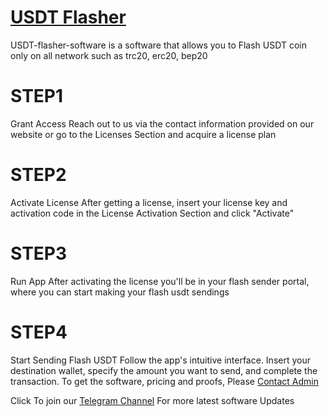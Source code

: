 
# [USDT Flasher](https://t.me/czarbit)
USDT-flasher-software is a software that allows you to Flash USDT coin only on all network such as trc20, erc20, bep20

# STEP1
Grant Access Reach out to us via the contact information provided on our website or go to the Licenses Section and acquire a license plan

# STEP2
Activate License After getting a license, insert your license key and activation code in the License Activation Section and click "Activate"

# STEP3
Run App After activating the license you'll be in your flash sender portal, where you can start making your flash usdt sendings

# STEP4
Start Sending Flash USDT Follow the app's intuitive interface. Insert your destination wallet, specify the amount you want to send, and complete the transaction. To get the software, pricing and proofs, Please [Contact Admin](https://t.me/czarbit)

Click To join our [Telegram Channel](https://t.me/btc_flash_hub) For more latest software Updates

